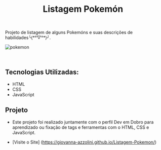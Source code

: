 <h1 align="center" > <strong>Listagem Pokemón</strong></h1>
</br>
<p> Projeto de listagem de alguns Pokemóns e suas descrições de habilidades╰(*°▽°*)╯.
  
![pokemon](https://github.com/Giovanna-Azzolini/Listagem-Pokemon/assets/122488274/c5c9e126-36ca-48fb-9c9a-0d445eb41830)

</p>
</br>

## Tecnologias Utilizadas:

- HTML
- CSS
- JavaScript

## Projeto

- Este projeto foi realizado juntamente com o perfil Dev em Dobro para aprendizado ou fixação de tags e ferramentas com o HTML, CSS e JavaScript.

- [Visite o Site]  (https://giovanna-azzolini.github.io/Listagem-Pokemon/)

